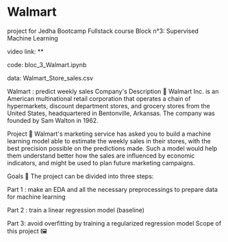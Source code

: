 # Walmart
project for Jedha Bootcamp Fullstack course
Block n°3: Supervised Machine Learning

video link: **

code: bloc_3_Walmart.ipynb


data: Walmart_Store_sales.csv



Walmart : predict weekly sales Company's Description 📇 Walmart Inc. is an American multinational retail corporation that operates a chain of hypermarkets, discount department stores, and grocery stores from the United States, headquartered in Bentonville, Arkansas. The company was founded by Sam Walton in 1962.

Project 🚧 Walmart's marketing service has asked you to build a machine learning model able to estimate the weekly sales in their stores, with the best precision possible on the predictions made. Such a model would help them understand better how the sales are influenced by economic indicators, and might be used to plan future marketing campaigns.

Goals 🎯 The project can be divided into three steps:

Part 1 : make an EDA and all the necessary preprocessings to prepare data for machine learning

Part 2 : train a linear regression model (baseline)

Part 3: avoid overfitting by training a regularized regression model Scope of this project 🖼️


